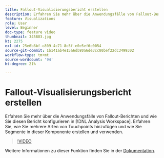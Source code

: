 ```yaml
---
title: Fallout-Visualisierungsbericht erstellen
description: Erfahren Sie mehr über die Anwendungsfälle von Fallout-Berichten und die Konfiguration dieses Berichts in Analysis Workspace. Erfahren Sie, wie Sie mehrere Arten von Touchpoints hinzufügen und wie Sie Segmente in dieser Komponente erstellen und verwenden.
feature: Visualizations
role: User
level: Beginner
doc-type: feature video
thumbnail: 345883.jpg
kt: 2275
exl-id: 25e6b3bf-c809-4c71-8c5f-e0e5ef6c0054
source-git-commit: 1b141ab4e15a6db80a6de3cc80bef22dc3499302
workflow-type: tm+mt
source-wordcount: '94'
ht-degree: 21%

---
```


# Fallout-Visualisierungsbericht erstellen

Erfahren Sie mehr über die Anwendungsfälle von Fallout-Berichten und wie Sie diesen Bericht konfigurieren in [!DNL Analysis Workspace]. Erfahren Sie, wie Sie mehrere Arten von Touchpoints hinzufügen und wie Sie Segmente in dieser Komponente erstellen und verwenden.

>[!VIDEO](https://video.tv.adobe.com/v/345883/?quality=12)

Weitere Informationen zu dieser Funktion finden Sie in der [Dokumentation](https://experienceleague.adobe.com/docs/analytics/analyze/analysis-workspace/visualizations/fallout/fallout-flow.html?lang=de).